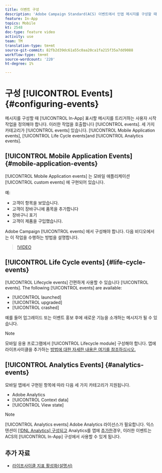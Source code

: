 ```yaml
---
title: 이벤트 구성
description: 'Adobe Campaign Standard(ACS) 이벤트에서 인앱 메시지를 구성할 때 메시지가 표시되도록 트리거하는 사용자 시작 작업을 정의합니다. '
feature: In-App
topics: Mobile
kt: 2548
doc-type: feature video
activity: use
team: TM
translation-type: tm+mt
source-git-commit: 82fb2d39dc61a55c0aa20ca1fa215f35a7dd9088
workflow-type: tm+mt
source-wordcount: '220'
ht-degree: 1%

---
```



# 구성 [!UICONTROL Events] {#configuring-events}

메시지를 구성할 때 [!UICONTROL In-App] 표시할 메시지를 트리거하는 사용자 시작 작업을 정의해야 합니다. 이러한 작업을 호출합니다 [!UICONTROL events]. 세 가지 카테고리가 [!UICONTROL events] 있습니다. [!UICONTROL Mobile Application events], [!UICONTROL Life Cycle events]and [!UICONTROL Analytics events].

## [!UICONTROL Mobile Application Events] {#mobile-application-events}

[!UICONTROL Mobile Application events] 는 모바일 애플리케이션 [!UICONTROL custom events] 에 구현되어 있습니다.

예:

* 고객이 항목을 보았습니다.
* 고객이 장바구니에 품목을 추가합니다
* 장바구니 포기
* 고객이 제품을 구입했습니다.

Adobe Campaign [!UICONTROL events] 에서 구성해야 합니다. 다음 비디오에서는 이 작업을 수행하는 방법을 설명합니다.

>[!VIDEO](https://video.tv.adobe.com/v/26245?quality=12)

## [!UICONTROL Life Cycle events]  {#life-cycle-events}

[!UICONTROL Lifecycle events] 간편하게 사용할 수 있습니다 [!UICONTROL events]. The following [!UICONTROL events] are available:

* [!UICONTROL launched]
* [!UICONTROL upgraded]
* [!UICONTROL crashed]

예를 들어 업그레이드 또는 이벤트 홍보 후에 새로운 기능을 소개하는 메시지가 될 수 있습니다.

>[!NOTE]
>
>모바일 응용 프로그램에서 [!UICONTROL Lifecycle module] 구성해야 합니다. 앱에 라이프사이클을 추가하는 [방법에 대한 자세한 내용은 여기를 참조하십시오.](https://aep-sdks.gitbook.io/docs/using-mobile-extensions/mobile-core/lifecycle)

## [!UICONTROL Analytics Events] {#analytics-events}

모바일 앱에서 구현된 항목에 따라 다음 세 가지 카테고리가 지원됩니다.

* Adobe Analytics
* [!UICONTROL Context data]
* [!UICONTROL View state]

>[!NOTE]
>
>[!UICONTROL Analytics events] Adobe Analytics 라이선스가 필요합니다. 익스텐션이 [[!DNL Analytics] 구성되고](https://aep-sdks.gitbook.io/docs/using-mobile-extensions/adobe-analytics#configure-analytics-extension-in-launch) Analytics를 앱에 [추가한](https://aep-sdks.gitbook.io/docs/using-mobile-extensions/adobe-analytics#add-analytics-to-your-app)경우, 이러한 이벤트는 ACS의 [!UICONTROL In-App] 구성에서 사용할 수 있게 됩니다.

## 추가 자료

* [라이프사이클 지표 활성화(설명서)](https://aep-sdks.gitbook.io/docs/getting-started/initialize-the-sdk#enable-lifecycle-metrics)

